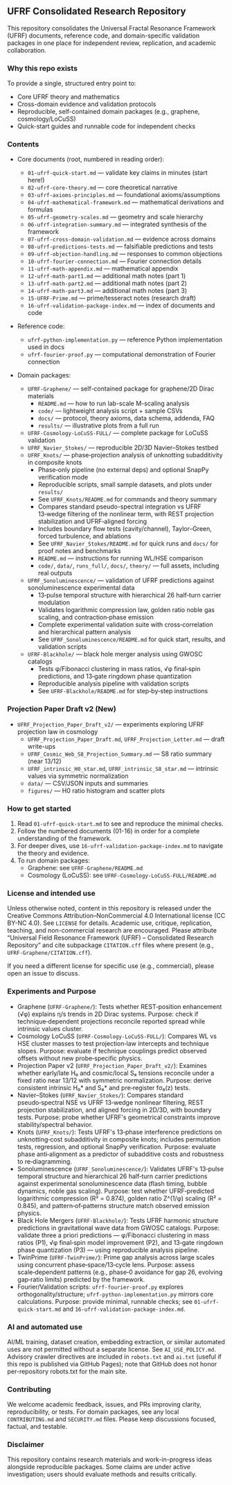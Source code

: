 ## UFRF Consolidated Research Repository

This repository consolidates the Universal Fractal Resonance Framework (UFRF) documents, reference code, and domain-specific validation packages in one place for independent review, replication, and academic collaboration.

### Why this repo exists
To provide a single, structured entry point to:
- Core UFRF theory and mathematics
- Cross-domain evidence and validation protocols
- Reproducible, self-contained domain packages (e.g., graphene, cosmology/LoCuSS)
- Quick-start guides and runnable code for independent checks

### Contents

- Core documents (root, numbered in reading order):
  - `01-ufrf-quick-start.md` — validate key claims in minutes (start here!)
  - `02-ufrf-core-theory.md` — core theoretical narrative
  - `03-ufrf-axioms-principles.md` — foundational axioms/assumptions
  - `04-ufrf-mathematical-framework.md` — mathematical derivations and formulas
  - `05-ufrf-geometry-scales.md` — geometry and scale hierarchy
  - `06-ufrf-integration-summary.md` — integrated synthesis of the framework
  - `07-ufrf-cross-domain-validation.md` — evidence across domains
  - `08-ufrf-predictions-tests.md` — falsifiable predictions and tests
  - `09-ufrf-objection-handling.md` — responses to common objections
  - `10-ufrf-fourier-connection.md` — Fourier connection details
  - `11-ufrf-math-appendix.md` — mathematical appendix
  - `12-ufrf-math-part1.md` — additional math notes (part 1)
  - `13-ufrf-math-part2.md` — additional math notes (part 2)
  - `14-ufrf-math-part3.md` — additional math notes (part 3)
  - `15-UFRF-Prime.md` — prime/tesseract notes (research draft)
  - `16-ufrf-validation-package-index.md` — index of documents and code

- Reference code:
  - `ufrf-python-implementation.py` — reference Python implementation used in docs
  - `ufrf-fourier-proof.py` — computational demonstration of Fourier connection

- Domain packages:
  - `UFRF-Graphene/` — self-contained package for graphene/2D Dirac materials
    - `README.md` — how to run lab-scale M-scaling analysis
    - `code/` — lightweight analysis script + sample CSVs
    - `docs/` — protocol, theory axioms, data schema, addenda, FAQ
    - `results/` — illustrative plots from a full run
  - `UFRF-Cosmology-LoCuSS-FULL/` — complete package for LoCuSS validation
  - `UFRF_Navier_Stokes/` — reproducible 2D/3D Navier–Stokes testbed
  - `UFRF_Knots/` — phase‑projection analysis of unknotting subadditivity in composite knots
    - Phase‑only pipeline (no external deps) and optional SnapPy verification mode
    - Reproducible scripts, small sample datasets, and plots under `results/`
    - See `UFRF_Knots/README.md` for commands and theory summary
    - Compares standard pseudo-spectral integration vs UFRF 13‑wedge filtering of the nonlinear term, with REST projection stabilization and UFRF‑aligned forcing
    - Includes boundary flow tests (cavity/channel), Taylor–Green, forced turbulence, and ablations
    - See `UFRF_Navier_Stokes/README.md` for quick runs and `docs/` for proof notes and benchmarks
    - `README.md` — instructions for running WL/HSE comparison
    - `code/`, `data/`, `runs_full/`, `docs/`, `theory/` — full assets, including real outputs
  - `UFRF_Sonoluminescence/` — validation of UFRF predictions against sonoluminescence experimental data
    - 13‑pulse temporal structure with hierarchical 26 half‑turn carrier modulation
    - Validates logarithmic compression law, golden ratio noble gas scaling, and contraction‑phase emission
    - Complete experimental validation suite with cross‑correlation and hierarchical pattern analysis
    - See `UFRF_Sonoluminescence/README.md` for quick start, results, and validation scripts
  - `UFRF-Blackhole/` — black hole merger analysis using GWOSC catalogs
    - Tests φ/Fibonacci clustering in mass ratios, √φ final‑spin predictions, and 13‑gate ringdown phase quantization
    - Reproducible analysis pipeline with validation scripts
    - See `UFRF-Blackhole/README.md` for step‑by‑step instructions

### Projection Paper Draft v2 (New)

- `UFRF_Projection_Paper_Draft_v2/` — experiments exploring UFRF projection law in cosmology
  - `UFRF_Projection_Paper_Draft.md`, `UFRF_Projection_Letter.md` — draft write-ups
  - `UFRF_Cosmic_Web_S8_Projection_Summary.md` — S8 ratio summary (near 13/12)
  - `UFRF_intrinsic_H0_star.md`, `UFRF_intrinsic_S8_star.md` — intrinsic values via symmetric normalization
  - `data/` — CSV/JSON inputs and summaries
  - `figures/` — H0 ratio histogram and scatter plots

### How to get started

1) Read `01-ufrf-quick-start.md` to see and reproduce the minimal checks.
2) Follow the numbered documents (01-16) in order for a complete understanding of the framework.
3) For deeper dives, use `16-ufrf-validation-package-index.md` to navigate the theory and evidence.
4) To run domain packages:
   - Graphene: see `UFRF-Graphene/README.md`
   - Cosmology (LoCuSS): see `UFRF-Cosmology-LoCuSS-FULL/README.md`

### License and intended use

Unless otherwise noted, content in this repository is released under the Creative Commons Attribution–NonCommercial 4.0 International license (CC BY-NC 4.0). See `LICENSE` for details. Academic use, critique, replication, teaching, and non-commercial research are encouraged. Please attribute “Universal Field Resonance Framework (UFRF) – Consolidated Research Repository” and cite subpackage `CITATION.cff` files where present (e.g., `UFRF-Graphene/CITATION.cff`).

If you need a different license for specific use (e.g., commercial), please open an issue to discuss.

### Experiments and Purpose

- Graphene (`UFRF-Graphene/`): Tests whether REST‑position enhancement (√φ) explains η/s trends in 2D Dirac systems. Purpose: check if technique‑dependent projections reconcile reported spread while intrinsic values cluster.
- Cosmology LoCuSS (`UFRF-Cosmology-LoCuSS-FULL/`): Compares WL vs HSE cluster masses to test projection‑law intercepts and technique slopes. Purpose: evaluate if technique couplings predict observed offsets without new probe‑specific physics.
- Projection Paper v2 (`UFRF_Projection_Paper_Draft_v2/`): Examines whether early/late H₀ and cosmic/local S₈ tensions reconcile under a fixed ratio near 13/12 with symmetric normalization. Purpose: derive consistent intrinsic H₀* and S₈* and pre‑register fσ₈(z) tests.
- Navier–Stokes (`UFRF_Navier_Stokes/`): Compares standard pseudo‑spectral NSE vs UFRF 13‑wedge nonlinear filtering, REST projection stabilization, and aligned forcing in 2D/3D, with boundary tests. Purpose: probe whether UFRF's geometrical constraints improve stability/spectral behavior.
- Knots (`UFRF_Knots/`): Tests UFRF's 13‑phase interference predictions on unknotting‑cost subadditivity in composite knots; includes permutation tests, regression, and optional SnapPy verification. Purpose: evaluate phase anti‑alignment as a predictor of subadditive costs and robustness to re‑diagramming.
- Sonoluminescence (`UFRF_Sonoluminescence/`): Validates UFRF's 13‑pulse temporal structure and hierarchical 26 half‑turn carrier predictions against experimental sonoluminescence data (flash timing, bubble dynamics, noble gas scaling). Purpose: test whether UFRF‑predicted logarithmic compression (R² = 0.874), golden ratio Z^(1/φ) scaling (R² = 0.845), and pattern‑of‑patterns structure match observed emission physics.
- Black Hole Mergers (`UFRF-Blackhole/`): Tests UFRF harmonic structure predictions in gravitational wave data from GWOSC catalogs. Purpose: validate three a priori predictions — φ/Fibonacci clustering in mass ratios (P1), √φ final‑spin model improvement (P2), and 13‑gate ringdown phase quantization (P3) — using reproducible analysis pipeline.
- TwinPrime (`UFRF-TwinPrime/`): Prime gap analysis across large scales using concurrent phase‑space/13‑cycle lens. Purpose: assess scale‑dependent patterns (e.g., phase‑0 avoidance for gap 26, evolving gap‑ratio limits) predicted by the framework.
- Fourier/Validation scripts: `ufrf-fourier-proof.py` explores orthogonality/structure; `ufrf-python-implementation.py` mirrors core calculations. Purpose: provide minimal, runnable checks; see `01-ufrf-quick-start.md` and `16-ufrf-validation-package-index.md`.

### AI and automated use

AI/ML training, dataset creation, embedding extraction, or similar automated uses are not permitted without a separate license. See `AI_USE_POLICY.md`. Advisory crawler directives are included in `robots.txt` and `ai.txt` (useful if this repo is published via GitHub Pages); note that GitHub does not honor per-repository robots.txt for the main site.

### Contributing

We welcome academic feedback, issues, and PRs improving clarity, reproducibility, or tests. For domain packages, see any local `CONTRIBUTING.md` and `SECURITY.md` files. Please keep discussions focused, factual, and testable.

### Disclaimer

This repository contains research materials and work-in-progress ideas alongside reproducible packages. Some claims are under active investigation; users should evaluate methods and results critically.


